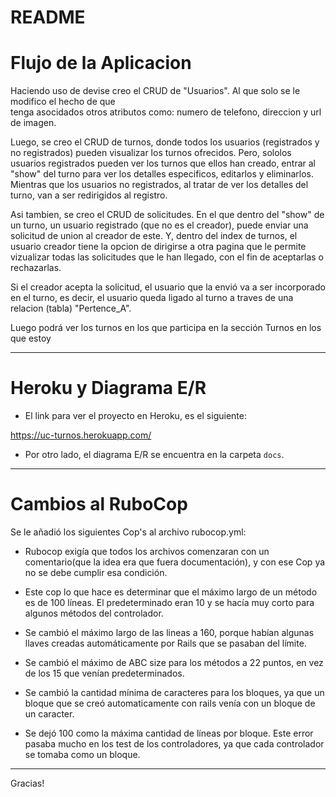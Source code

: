 README
===

# Flujo de la Aplicacion

Haciendo uso de devise creo el CRUD de "Usuarios". Al que solo se le modifico el hecho de que  
tenga asocidados otros atributos como: numero de telefono, direccion y url de imagen.

Luego, se creo el CRUD de turnos, donde todos los usuarios (registrados y no registrados) pueden visualizar los turnos ofrecidos. 
Pero, sololos usuarios registrados pueden ver los turnos que ellos han creado, entrar al "show" del turno para ver los detalles 
especificos, editarlos y eliminarlos. Mientras que los usuarios no registrados, al tratar de ver los detalles del turno, van a ser 
redirigidos al registro.

Asi tambien, se creo el CRUD de solicitudes. En el que dentro del "show" de un turno, un usuario registrado (que no es el creador), 
puede enviar una solicitud de union al creador de este. Y, dentro del index de turnos, el usuario creador tiene la opcion de dirigirse
a otra pagina que le permite vizualizar todas las solicitudes que le han llegado, con el fin de aceptarlas o rechazarlas.

Si el creador acepta la solicitud, el usuario que la envió va a ser incorporado en el turno, es decir, el usuario queda
ligado al turno a traves de una relacion (tabla) "Pertence_A".

Luego podrá ver los turnos en los que participa en la sección Turnos en los que estoy

---

# Heroku y Diagrama E/R

* El link para ver el proyecto en Heroku, es el siguiente:

https://uc-turnos.herokuapp.com/  

* Por otro lado, el diagrama E/R se encuentra en la carpeta `docs`.

---

# Cambios al RuboCop

Se le añadió los siguientes Cop's al archivo rubocop.yml:  

* Rubocop exigía que todos los archivos comenzaran con un comentario(que la idea era que fuera documentación),
y con ese Cop ya no se debe cumplir esa condición.  

* Este cop lo que hace es determinar que el máximo largo de un método es de 100 líneas. El predeterminado
eran 10 y se hacía muy corto para algunos métodos del controlador.  

* Se cambió el máximo largo de las lineas a 160, porque habían algunas llaves creadas automáticamente
por Rails que se pasaban del límite.

* Se cambió el máximo de ABC size para los métodos a 22 puntos, en vez de los 15 que venían predeterminados.

* Se cambió la cantidad mínima de caracteres para los bloques, ya que un bloque que se creó
automaticamente con rails venía con un bloque de un caracter.

* Se dejó 100 como la máxima cantidad de líneas por bloque. Este error pasaba mucho en los test de los controladores, ya que cada controlador se tomaba como un bloque.

---

Gracias!  